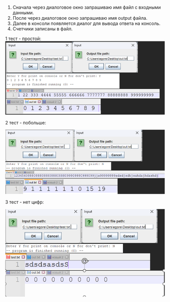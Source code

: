 1) Сначала через диалоговое окно запрашиваю имя файл с входными данными.
2) После через диалоговое окно запрашиваю имя output файла.
3) Далее в консоли появляется диалог для вывода ответа на консоль.
4) Счетчики записаны в файл.

1 тест - простой:
![](1.png)

2 тест - побольше:

![](2.png)

3 тест - нет цифр:

![](3.png)
